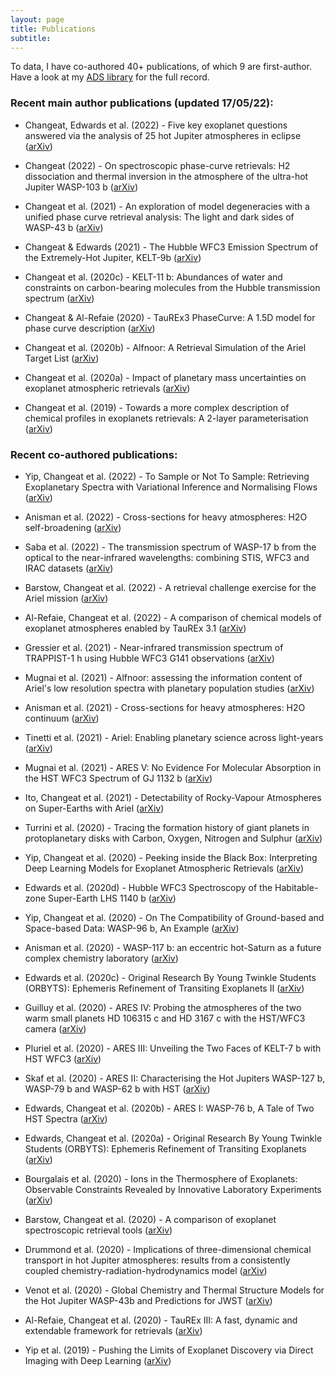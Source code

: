 ```yaml
---
layout: page
title: Publications
subtitle: 
---
```



To data, I have co-authored 40+ publications, of which 9 are first-author. Have a look at my [ADS library](https://ui.adsabs.harvard.edu/public-libraries/Bt4TNyP4RTOi1UoeyWElYg) for the full record.


### Recent main author publications (updated 17/05/22):

- Changeat, Edwards et al. (2022) - Five key exoplanet questions answered via the analysis of 25 hot Jupiter atmospheres in eclipse ([arXiv](https://arxiv.org/abs/2204.11729))

- Changeat (2022) - On spectroscopic phase-curve retrievals: H2 dissociation and thermal inversion in the atmosphere of the ultra-hot Jupiter WASP-103 b ([arXiv](https://arxiv.org/abs/2112.09973))

- Changeat et al. (2021) - An exploration of model degeneracies with a unified phase curve retrieval analysis: The light and dark sides of WASP-43 b ([arXiv](https://arxiv.org/abs/2103.14566))

- Changeat & Edwards (2021) - The Hubble WFC3 Emission Spectrum of the Extremely-Hot Jupiter, KELT-9b ([arXiv](https://arxiv.org/abs/2101.00469))

- Changeat et al. (2020c) - KELT-11 b: Abundances of water and constraints on carbon-bearing molecules from the Hubble transmission spectrum ([arXiv](https://arxiv.org/abs/2010.01310))

- Changeat & Al-Refaie (2020) - TauREx3 PhaseCurve: A 1.5D model for phase curve description ([arXiv](https://arxiv.org/abs/2006.14237))

- Changeat et al. (2020b) - Alfnoor: A Retrieval Simulation of the Ariel Target List ([arXiv](https://arxiv.org/abs/2003.01839))

- Changeat et al. (2020a) - Impact of planetary mass uncertainties on exoplanet atmospheric retrievals ([arXiv](https://arxiv.org/abs/1908.06305))

- Changeat et al. (2019) - Towards a more complex description of chemical profiles in exoplanets retrievals: A 2-layer parameterisation ([arXiv](https://arxiv.org/abs/1903.11180))


### Recent co-authored publications:

- Yip, Changeat et al. (2022) - To Sample or Not To Sample: Retrieving Exoplanetary Spectra with Variational Inference and Normalising Flows ([arXiv](https://arxiv.org/abs/2205.07037))

- Anisman et al. (2022) - Cross-sections for heavy atmospheres: H2O self-broadening ([arXiv](https://arxiv.org/abs/2203.02335))

- Saba et al. (2022) - The transmission spectrum of WASP-17 b from the optical to the near-infrared wavelengths: combining STIS, WFC3 and IRAC datasets ([arXiv](https://arxiv.org/abs/2108.13721))

- Barstow, Changeat et al. (2022) - A retrieval challenge exercise for the Ariel mission ([arXiv](https://arxiv.org/abs/2203.00482))

- Al-Refaie, Changeat et al. (2022) - A comparison of chemical models of exoplanet atmospheres enabled by TauREx 3.1 ([arXiv](https://arxiv.org/abs/2110.01271))

- Gressier et al. (2021) - Near-infrared transmission spectrum of TRAPPIST-1 h using Hubble WFC3 G141 observations ([arXiv](https://arxiv.org/abs/2112.05510))

- Mugnai et al. (2021) - Alfnoor: assessing the information content of Ariel's low resolution spectra with planetary population studies ([arXiv](https://arxiv.org/abs/2110.00503))

- Anisman et al. (2021) - Cross-sections for heavy atmospheres: H2O continuum ([arXiv](https://arxiv.org/abs/2110.00403))

- Tinetti et al. (2021) - Ariel: Enabling planetary science across light-years ([arXiv](https://arxiv.org/abs/2104.04824))

- Mugnai et al. (2021) - ARES V: No Evidence For Molecular Absorption in the HST WFC3 Spectrum of GJ 1132 b ([arXiv](https://arxiv.org/abs/2104.01873))

- Ito, Changeat et al. (2021) - Detectability of Rocky-Vapour Atmospheres on Super-Earths with Ariel ([arXiv](https://arxiv.org/abs/2103.04342))

- Turrini et al. (2020) - Tracing the formation history of giant planets in protoplanetary disks with Carbon, Oxygen, Nitrogen and Sulphur ([arXiv](https://arxiv.org/abs/2012.14315))

- Yip, Changeat et al. (2020) - Peeking inside the Black Box: Interpreting Deep Learning Models for Exoplanet Atmospheric Retrievals ([arXiv](https://arxiv.org/abs/2011.11284))

- Edwards et al. (2020d) - Hubble WFC3 Spectroscopy of the Habitable-zone Super-Earth LHS 1140 b ([arXiv](https://arxiv.org/abs/2011.08815))

- Yip, Changeat et al. (2020) - On The Compatibility of Ground-based and Space-based Data: WASP-96 b, An Example ([arXiv](https://arxiv.org/abs/2009.10438))

- Anisman et al. (2020) - WASP-117 b: an eccentric hot-Saturn as a future complex chemistry laboratory ([arXiv](https://arxiv.org/abs/2009.08916))

- Edwards et al. (2020c) - Original Research By Young Twinkle Students (ORBYTS): Ephemeris Refinement of Transiting Exoplanets II ([arXiv](https://arxiv.org/abs/2007.07232))

- Guilluy et al. (2020) - ARES IV: Probing the atmospheres of the two warm small planets HD 106315 c and HD 3167 c with the HST/WFC3 camera ([arXiv](https://arxiv.org/abs/2011.03221))

- Pluriel et al. (2020) - ARES III: Unveiling the Two Faces of KELT-7 b with HST WFC3 ([arXiv](https://arxiv.org/abs/2006.14199))

- Skaf et al. (2020) - ARES II: Characterising the Hot Jupiters WASP-127 b, WASP-79 b and WASP-62 b with HST ([arXiv](https://arxiv.org/abs/2005.09615))

- Edwards, Changeat et al. (2020b) - ARES I: WASP-76 b, A Tale of Two HST Spectra ([arXiv](https://arxiv.org/abs/2005.02374))

- Edwards, Changeat et al. (2020a) - Original Research By Young Twinkle Students (ORBYTS): Ephemeris Refinement of Transiting Exoplanets ([arXiv](https://arxiv.org/abs/2005.01684))

- Bourgalais et al. (2020) - Ions in the Thermosphere of Exoplanets: Observable Constraints Revealed by Innovative Laboratory Experiments ([arXiv](https://arxiv.org/abs/2004.12872))

- Barstow, Changeat et al. (2020) - A comparison of exoplanet spectroscopic retrieval tools ([arXiv](https://arxiv.org/abs/2002.01063))

- Drummond et al. (2020) - Implications of three-dimensional chemical transport in hot Jupiter atmospheres: results from a consistently coupled chemistry-radiation-hydrodynamics model ([arXiv](https://arxiv.org/abs/2001.11444))

- Venot et al. (2020) - Global Chemistry and Thermal Structure Models for the Hot Jupiter WASP-43b and Predictions for JWST ([arXiv](https://arxiv.org/abs/2001.04759))

- Al-Refaie, Changeat et al. (2020) - TauREx III: A fast, dynamic and extendable framework for retrievals ([arXiv](https://arxiv.org/abs/1912.07759))

- Yip et al. (2019) - Pushing the Limits of Exoplanet Discovery via Direct Imaging with Deep Learning ([arXiv](https://arxiv.org/abs/1904.06155))


